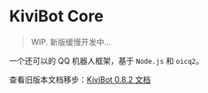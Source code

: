 # KiviBot Core

> WIP. 新版缓慢开发中...

一个还可以的 QQ 机器人框架，基于 `Node.js` 和 `oicq2`。

查看旧版本文档移步：[KiviBot 0.8.2 文档](www.kivibot.com)

